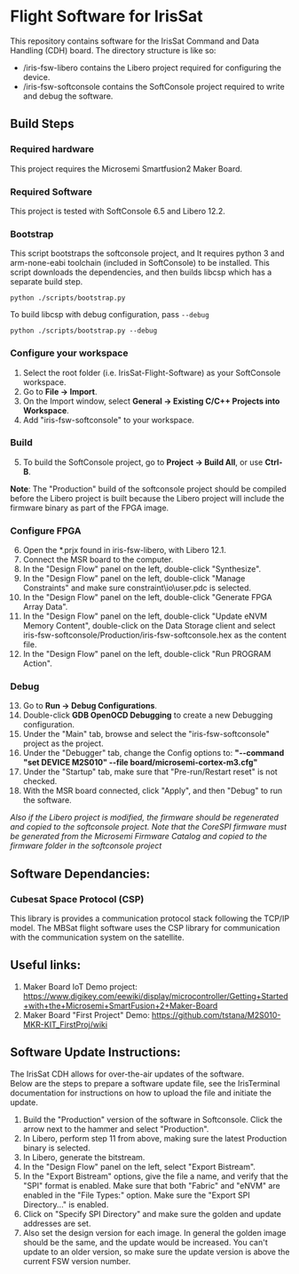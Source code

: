 # Flight Software for IrisSat
This repository contains software for the IrisSat Command and Data Handling (CDH) board. The directory structure is like so:
- /iris-fsw-libero contains the Libero project required for configuring the device.
- /iris-fsw-softconsole contains the SoftConsole project required to write and debug the software.


## Build Steps

### Required hardware
This project requires the Microsemi Smartfusion2 Maker Board.

### Required Software
This project is tested with SoftConsole 6.5 and Libero 12.2.

### Bootstrap
This script bootstraps the softconsole project, and It requires python 3 and arm-none-eabi toolchain (included in SoftConsole) to be installed. This script downloads the dependencies, and then builds libcsp which has a separate build step.
```
python ./scripts/bootstrap.py
```

To build libcsp with debug configuration, pass `--debug`
```
python ./scripts/bootstrap.py --debug
```

### Configure your workspace
1. Select the root folder (i.e. IrisSat-Flight-Software) as your SoftConsole workspace.
2. Go to **File -> Import**.
3. On the Import window, select **General -> Existing C/C++ Projects into Workspace**.
4. Add "iris-fsw-softconsole" to your workspace.

### Build
5. To build the SoftConsole project, go to **Project -> Build All**, or use **Ctrl-B**.

**Note**: The "Production" build of the softconsole project should be compiled before the Libero project is built because the Libero project will include the firmware binary as part of the FPGA image.

### Configure FPGA
6. Open the \*.prjx found in iris-fsw-libero, with Libero 12.1.
7. Connect the MSR board to the computer.
8. In the "Design Flow" panel on the left, double-click "Synthesize".
9. In the "Design Flow" panel on the left, double-click "Manage Constraints" and make sure  constraint\io\user.pdc is selected.
10. In the "Design Flow" panel on the left, double-click "Generate FPGA Array Data".
11. In the "Design Flow" panel on the left, double-click "Update eNVM Memory Content", double-click on the Data Storage client and select iris-fsw-softconsole/Production/iris-fsw-softconsole.hex as the content file.
12. In the "Design Flow" panel on the left, double-click "Run PROGRAM Action".

### Debug
13. Go to **Run -> Debug Configurations**.
14. Double-click **GDB OpenOCD Debugging** to create a new Debugging configuration.
15. Under the "Main" tab, browse and select the "iris-fsw-softconsole" project as the project.
16. Under the "Debugger" tab, change the Config options to: **"--command "set DEVICE M2S010" --file board/microsemi-cortex-m3.cfg"**
17. Under the "Startup" tab, make sure that "Pre-run/Restart reset" is not checked.
18. With the MSR board connected, click "Apply", and then "Debug" to run the software.

*Also if the Libero project is modified, the firmware should be regenerated and copied to the softconsole project. Note that the CoreSPI firmware must be generated from the Microsemi Firmware Catalog and copied to the firmware folder in the softconsole project*

## Software Dependancies:

### Cubesat Space Protocol (CSP)

This library is provides a communication protocol stack following the TCP/IP model. The MBSat flight software uses the CSP library for communication with the communication system on the satellite.



## Useful links:
1. Maker Board IoT Demo project: https://www.digikey.com/eewiki/display/microcontroller/Getting+Started+with+the+Microsemi+SmartFusion+2+Maker-Board
2. Maker Board "First Project" Demo: https://github.com/tstana/M2S010-MKR-KIT_FirstProj/wiki


## Software Update Instructions:

The IrisSat CDH allows for over-the-air updates of the software.  
Below are the steps to prepare a software update file, see the IrisTerminal documentation for instructions on how to upload the file and initiate the update.

1. Build the "Production" version of the software in Softconsole. Click the arrow next to the hammer and select "Production".
2. In Libero, perform step 11 from above, making sure the latest Production binary is selected.
3. In Libero, generate the bitstream.
4. In the "Design Flow" panel on the left, select "Export Bistream".
5. In the "Export Bistream" options, give the file a name, and verify that the "SPI" format is enabled. Make sure that both "Fabric" and "eNVM" are enabled in the "File Types:" option. Make sure the "Export SPI Directory..." is enabled.
6. Click on "Specify SPI Directory" and make sure the golden and update addresses are set.
7. Also set the design version for each image. In general the golden image should be the same, and the update would be increased. You can't update to an older version, so make sure the update version is above the current FSW version number.


